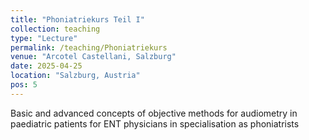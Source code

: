 ```yaml
---
title: "Phoniatriekurs Teil I"
collection: teaching
type: "Lecture"
permalink: /teaching/Phoniatriekurs
venue: "Arcotel Castellani, Salzburg"
date: 2025-04-25
location: "Salzburg, Austria"
pos: 5
---
```


Basic and advanced concepts of objective methods for audiometry in paediatric patients for ENT physicians in specialisation as phoniatrists
